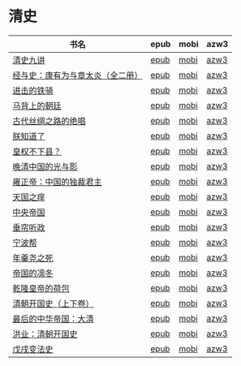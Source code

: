# 清史

| 书名 | epub | mobi | azw3 |
| --- | --- | --- | --- |
| [清史九讲](http://ct.dalanmei.com/f/31084289-571724201-bff6e7) | [epub](http://ct.dalanmei.com/f/31084289-571724201-bff6e7) | [mobi](http://ct.dalanmei.com/f/31084289-572112286-91038a) | [azw3](http://ct.dalanmei.com/f/31084289-572116175-fd0b44) |
| [经与史：康有为与章太炎（全二册）](http://ct.dalanmei.com/f/31084289-571652995-a157b4) | [epub](http://ct.dalanmei.com/f/31084289-571652995-a157b4) | [mobi](http://ct.dalanmei.com/f/31084289-572117455-58926e) | [azw3](http://ct.dalanmei.com/f/31084289-572179888-4f6170) |
| [进击的铁骑](http://ct.dalanmei.com/f/31084289-571651268-6e1cf1) | [epub](http://ct.dalanmei.com/f/31084289-571651268-6e1cf1) | [mobi](http://ct.dalanmei.com/f/31084289-572120077-4e72c9) | [azw3](http://ct.dalanmei.com/f/31084289-572180171-15b3e3) |
| [马背上的朝廷](http://ct.dalanmei.com/f/31084289-571635379-152b0f) | [epub](http://ct.dalanmei.com/f/31084289-571635379-152b0f) | [mobi](http://ct.dalanmei.com/f/31084289-572124568-cf45b1) | [azw3](http://ct.dalanmei.com/f/31084289-572185044-b51d61) |
| [古代丝绸之路的绝唱](http://ct.dalanmei.com/f/31084289-571536642-c1ad79) | [epub](http://ct.dalanmei.com/f/31084289-571536642-c1ad79) | [mobi](http://ct.dalanmei.com/f/31084289-571804959-01e670) | [azw3](http://ct.dalanmei.com/f/31084289-572195579-3c71c3) |
| [朕知道了](http://ct.dalanmei.com/f/31084289-571547121-ef41d5) | [epub](http://ct.dalanmei.com/f/31084289-571547121-ef41d5) | [mobi](http://ct.dalanmei.com/f/31084289-571816083-07b31a) | [azw3](http://ct.dalanmei.com/f/31084289-572198037-0a600c) |
| [皇权不下县？](http://ct.dalanmei.com/f/31084289-571549624-6d7e22) | [epub](http://ct.dalanmei.com/f/31084289-571549624-6d7e22) | [mobi](http://ct.dalanmei.com/f/31084289-571833217-5b76b4) | [azw3](http://ct.dalanmei.com/f/31084289-572200408-d2f82b) |
| [晚清中国的光与影](http://ct.dalanmei.com/f/31084289-571557456-4b29d8) | [epub](http://ct.dalanmei.com/f/31084289-571557456-4b29d8) | [mobi](http://ct.dalanmei.com/f/31084289-571915037-a1e2c7) | [azw3](http://ct.dalanmei.com/f/31084289-572203741-e8130e) |
| [雍正帝：中国的独裁君主](http://ct.dalanmei.com/f/31084289-571562388-43a26f) | [epub](http://ct.dalanmei.com/f/31084289-571562388-43a26f) | [mobi](http://ct.dalanmei.com/f/31084289-571992289-b1e2f9) | [azw3](http://ct.dalanmei.com/f/31084289-571910956-1b9e1f) |
| [天国之痒](http://ct.dalanmei.com/f/31084289-571608840-2ea1c4) | [epub](http://ct.dalanmei.com/f/31084289-571608840-2ea1c4) | [mobi](http://ct.dalanmei.com/f/31084289-571735939-83767e) | [azw3](http://ct.dalanmei.com/f/31084289-571914052-6e6e35) |
| [中央帝国](http://ct.dalanmei.com/f/31084289-571608350-6f9ef8) | [epub](http://ct.dalanmei.com/f/31084289-571608350-6f9ef8) | [mobi](http://ct.dalanmei.com/f/31084289-571736041-cb6744) | [azw3](http://ct.dalanmei.com/f/31084289-571914206-4d7208) |
| [垂帘听政](http://ct.dalanmei.com/f/31084289-571515985-9da11e) | [epub](http://ct.dalanmei.com/f/31084289-571515985-9da11e) | [mobi](http://ct.dalanmei.com/f/31084289-571777468-e5e7e7) | [azw3](http://ct.dalanmei.com/f/31084289-571922846-471bdf) |
| [宁波帮](http://ct.dalanmei.com/f/31084289-571594843-6f74b6) | [epub](http://ct.dalanmei.com/f/31084289-571594843-6f74b6) | [mobi](http://ct.dalanmei.com/f/31084289-572122994-b765b8) | [azw3](http://ct.dalanmei.com/f/31084289-571981728-4f011a) |
| [年羹尧之死](http://ct.dalanmei.com/f/31084289-571593555-d0d0c1) | [epub](http://ct.dalanmei.com/f/31084289-571593555-d0d0c1) | [mobi](http://ct.dalanmei.com/f/31084289-572131497-613618) | [azw3](http://ct.dalanmei.com/f/31084289-571986950-7eaa08) |
| [帝国的凛冬](http://ct.dalanmei.com/f/31084289-571548680-c45c88) | [epub](http://ct.dalanmei.com/f/31084289-571548680-c45c88) | [mobi](http://ct.dalanmei.com/f/31084289-571820181-e10a65) | [azw3](http://ct.dalanmei.com/f/31084289-572058785-092031) |
| [乾隆皇帝的荷包](http://ct.dalanmei.com/f/31084289-571550566-2a52f2) | [epub](http://ct.dalanmei.com/f/31084289-571550566-2a52f2) | [mobi](http://ct.dalanmei.com/f/31084289-571849253-9fbcbe) | [azw3](http://ct.dalanmei.com/f/31084289-572066940-cc6435) |
| [清朝开国史（上下卷）](None) | [epub](None) | [mobi](None) | [azw3](None) |
| [最后的中华帝国：大清](None) | [epub](None) | [mobi](None) | [azw3](None) |
| [洪业：清朝开国史](http://ct.dalanmei.com/f/31084289-571451659-9802d4) | [epub](http://ct.dalanmei.com/f/31084289-571451659-9802d4) | [mobi](http://ct.dalanmei.com/f/31084289-571785310-cdb328) | [azw3](http://ct.dalanmei.com/f/31084289-571885452-0edfd9) |
| [戊戌变法史](http://ct.dalanmei.com/f/31084289-584473448-1d5538) | [epub](http://ct.dalanmei.com/f/31084289-584473448-1d5538) | [mobi](http://ct.dalanmei.com/f/31084289-582969107-aa371c) | [azw3](http://ct.dalanmei.com/f/31084289-582968036-91a96f) |

